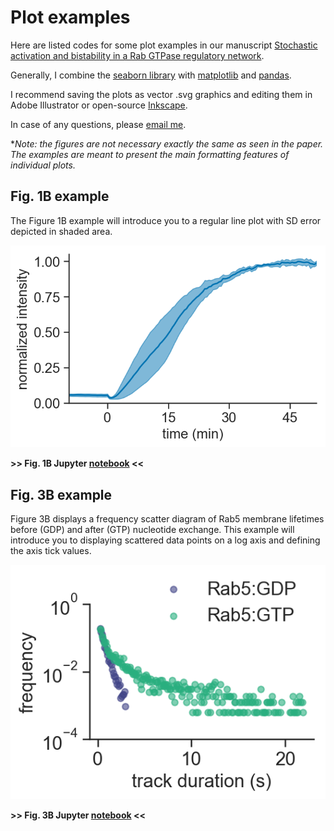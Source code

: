 # Plot examples

Here are listed codes for some plot examples in our manuscript [Stochastic activation and bistability in a Rab GTPase regulatory network](https://www.biorxiv.org/content/10.1101/776567v1).

Generally, I combine the [seaborn library](http://seaborn.pydata.org/index.html) with [matplotlib](https://matplotlib.org/) and [pandas](https://pandas.pydata.org/).

I recommend saving the plots as vector .svg graphics and editing them in Adobe Illustrator or open-source [Inkscape](https://inkscape.org/).



In case of any questions, please [email me](mailto:ubezelja@ist.ac.at).





**Note: the figures are not necessary exactly the same as seen in the paper. The examples are meant to present the main formatting features of individual plots.*

## Fig. 1B example
The Figure 1B example will introduce you to a regular line plot with SD error depicted in shaded area.

![](fig1B_example.png)

**>> Fig. 1B Jupyter [notebook](Fig_1B_example.ipynb) <<**

## Fig. 3B example
Figure 3B displays a frequency scatter diagram of Rab5 membrane lifetimes before (GDP) and after (GTP) nucleotide exchange. This example will introduce you to displaying scattered data points on a log axis and defining the axis tick values.

![](fig3B_example.png)

**>> Fig. 3B Jupyter [notebook](Fig._3B_example.ipynb) <<**